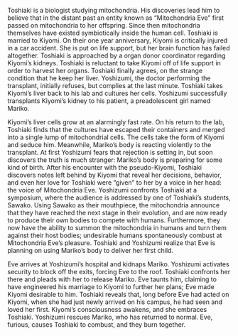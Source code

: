 <!-- Parasite Eve (1997) -->

Toshiaki is a biologist studying mitochondria. His discoveries lead him to believe that in the distant past an entity known as “Mitochondria Eve” first passed on mitochondria to her offspring. Since then mitochondria themselves have existed symbiotically inside the human cell. Toshiaki is married to Kiyomi. On their one year anniversary, Kiyomi is critically injured in a car accident. She is put on life support, but her brain function has failed altogether. Toshiaki is approached by a organ donor coordinator regarding Kiyomi’s kidneys. Toshiaki is reluctant to take Kiyomi off of life support in order to harvest her organs. Toshiaki finally agrees, on the strange condition that he keep her liver. Yoshizumi, the doctor performing the transplant, initially refuses, but complies at the last minute. Toshiaki takes Kiyomi’s liver back to his lab and cultures her cells. Yoshizumi successfully transplants Kiyomi’s kidney to his patient, a preadolescent girl named Mariko.

Kiyomi’s liver cells grow at an alarmingly fast rate. On his return to the lab, Toshiaki finds that the cultures have escaped their containers and merged into a single lump of mitochondrial cells. The cells take the form of Kiyomi and seduce him. Meanwhile, Mariko’s body is reacting violently to the transplant. At first Yoshizumi fears that rejection is setting in, but soon discovers the truth is much stranger: Mariko’s body is preparing for some kind of birth. After his encounter with the pseudo-Kiyomi, Toshiaki discovers notes left behind by Kiyomi that reveal her decisions, behavior, and even her love for Toshiaki were “given” to her by a voice in her head: the voice of Mitochondria Eve. Yoshizumi confronts Toshiaki at a symposium, where the audience is addressed by one of Toshiaki’s students, Sawako. Using Sawako as their mouthpiece, the mitochondria announce that they have reached the next stage in their evolution, and are now ready to produce their own bodies to compete with humans. Furthermore, they now have the ability to summon the mitochondria in humans and turn them against their host bodies; undesirable humans spontaneously combust at Mitochondria Eve’s pleasure. Toshiaki and Yoshizumi realize that Eve is planning on using Mariko’s body to deliver her first child.

Eve arrives at Yoshizumi’s hospital and kidnaps Mariko. Yoshizumi activates security to block off the exits, forcing Eve to the roof. Toshiaki confronts her there and pleads with her to release Mariko. Eve taunts him, claiming to have engineered his marriage to Kiyomi to further her plans; Eve made Kiyomi desirable to him. Toshiaki reveals that, long before Eve had acted on Kiyomi, when she had just newly arrived on his campus, he had seen and loved her first. Kiyomi’s consciousness awakens, and she embraces Toshiaki. Yoshizumi rescues Mariko, who has returned to normal. Eve, furious, causes Toshiaki to combust, and they burn together.